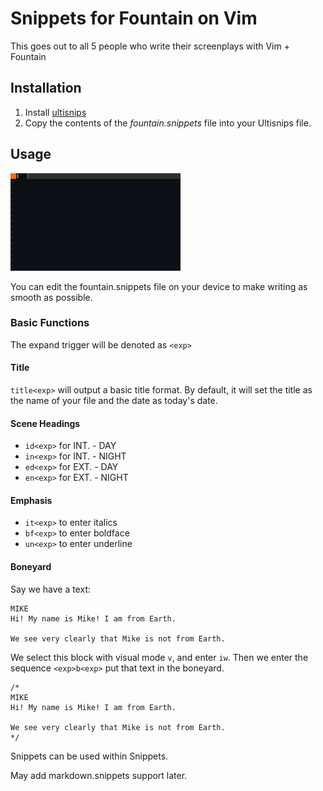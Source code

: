 # Snippets for Fountain on Vim
This goes out to all 5 people who write their screenplays with Vim + Fountain
## Installation
1. Install [ultisnips](https://github.com/SirVer/ultisnips)
2. Copy the contents of the *fountain.snippets* file into your Ultisnips file.
## Usage
![Demonstration of snippets by moving through title boilerplate](Fountain-Snippets-Demo.gif)

You can edit the fountain.snippets file on your device to make writing as smooth as possible.
### Basic Functions
The expand trigger will be denoted as `<exp>`
#### Title
`title<exp>` will output a basic title format. By default, it will set the title as the name of your file and the date as today's date.
#### Scene Headings
* `id<exp>` for INT. - DAY
* `in<exp>` for INT. - NIGHT
* `ed<exp>` for EXT. - DAY
* `en<exp>` for EXT. - NIGHT
#### Emphasis
* `it<exp>` to enter italics
* `bf<exp>` to enter boldface
* `un<exp>` to enter underline
#### Boneyard
Say we have a text:
```
MIKE
Hi! My name is Mike! I am from Earth.

We see very clearly that Mike is not from Earth.
```
We select this block with visual mode `v`, and enter `iw`. Then we enter the sequence `<exp>b<exp>` put that text in the boneyard.
```
/*
MIKE
Hi! My name is Mike! I am from Earth.

We see very clearly that Mike is not from Earth.
*/
```
Snippets can be used within Snippets.

May add markdown.snippets support later.
